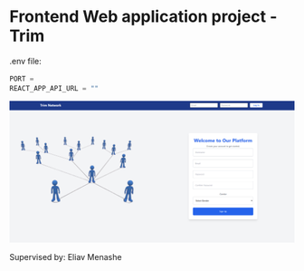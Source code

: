 # Frontend Web application project - Trim

.env file:
```javascript
PORT = 
REACT_APP_API_URL = ""
```

![My Logo](./src/assests/WelcomeScreen.png "Company Logo")

Supervised by: Eliav Menashe
